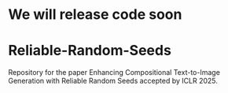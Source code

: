 # We will release code soon

# Reliable-Random-Seeds
Repository for the paper Enhancing Compositional Text-to-Image Generation with Reliable Random Seeds accepted by ICLR 2025.

